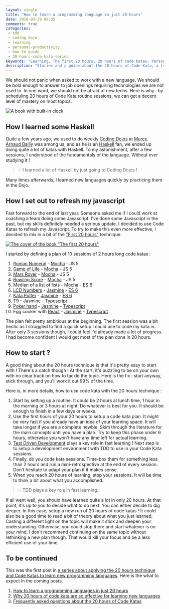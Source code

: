 ```yaml
---
layout: single
title: "How to learn a programming language in just 20 hours"
date: 2018-03-29 06:35
comments: true
categories: 
 - tdd
 - coding dojo
 - learning
 - personal-productivity
 - how to guide
 - 20-hours-code-kata-series
keywords: "Learning, The first 20 hours, 20 hours of code katas, Personal Productivity, Coding Dojo, Code Kata, TDD, Test Driven Development"
description: "Stories and a guide about the 20 hours of Code Kata, a technique that allowed me to learn new programming languages very fast"
---
```

We should not panic when asked to work with a new language. We should be bold enough to answer to job openings requiring technologies we are not used to. In one word, we should not be afraid of new techs. Here is why : by scheduling 20 hours of Code Kata routine sessions, we can get a decent level of mastery on most topics.

![A book with built-in clock]({{site.url}}{{site.baseurl}}/imgs/2018-03-23-how-to-learn-a-programming-language-in-just-20-hours/timed-book.jpg)

## How I learned some Haskell

Quite a few years ago, we used to do weekly [Coding Dojos](http://codingdojo.org/) at [Murex](https://www.murex.com/). [Arnaud Bailly](https://twitter.com/dr_c0d3) was among us, and as he is an [Haskell](https://www.haskell.org/) fan, we ended up doing quite a lot of katas with Haskell. To my astonishment, after a few sessions, I understood of the fundamentals of the language. Without ever studying it !

> 💡 I learned a lot of Haskell by just going to Coding Dojos !

Many times afterwards, I learned new languages quickly by practicing them in the Dojo.

## How I set out to refresh my javascript

Fast forward to the end of last year. Someone asked me if I could work at coaching a team doing some Javascript. I've done some Javascript in the past, but my skills definitely needed a serious update. I decided to use Code Katas to refresh my Javascript. To try to make this even more effective, I decided to mix in a bit of the ["First 20 hours"](https://www.amazon.com/First-20-Hours-Learn-Anything/dp/1591846943/ref=sr_1_2?ie=UTF8&qid=1521785371&sr=8-2&keywords=the+first+20+hours) technique.

[![The cover of the book "The first 20 hours"]({{site.url}}{{site.baseurl}}/imgs/2018-03-23-how-to-learn-a-programming-language-in-just-20-hours/the-first-20-hours.jpg)](https://www.amazon.com/First-20-Hours-Learn-Anything/dp/1591846943/ref=sr_1_2?ie=UTF8&qid=1521785371&sr=8-2&keywords=the+first+20+hours)

I started by defining a plan of 10 sessions of 2 hours long code katas :

1.  [Roman Numeral](http://codingdojo.org/kata/RomanNumerals/) - [Mocha](https://mochajs.org/) - JS 5
2.  [Game of Life](http://codingdojo.org/kata/GameOfLife/) - [Mocha](https://mochajs.org/) - JS 5
3.  [Mars Rover](http://kata-log.rocks/mars-rover-kata) - [Mocha](https://mochajs.org/) - JS 5
4.  [Bowling Score](http://codingdojo.org/kata/Bowling/) - [Mocha](https://mochajs.org/) - JS 5
5.  Median of a list of lists - [Mocha](https://mochajs.org/) - [ES 6](http://es6-features.org/)
6.  [LCD Numbers](http://codingdojo.org/kata/NumberToLCD/) - [Jasmine](https://jasmine.github.io/) - [ES 6](http://es6-features.org/)
7.  [Kata Potter](http://codingdojo.org/kata/Potter/) - [Jasmine](https://jasmine.github.io/) - [ES 6](http://es6-features.org/)
8.  T9 - Jasmine - [Typescript](http://www.typescriptlang.org/)
9.  [Poker hand](http://codingdojo.org/kata/PokerHands/) - [Jasmine](https://jasmine.github.io/) - [Typescript](http://www.typescriptlang.org/)
10. Egg cooker with [React](https://reactjs.org/) - [Jasmine](https://jasmine.github.io/) - [Typescript](http://www.typescriptlang.org/)

The plan felt pretty ambitious at the beginning. The first session was a bit hectic as I struggled to find a quick setup I could use to code my kata in. After only 3 sessions though, I could feel I'd already made a lot of progress. I had become confident I would get most of the plan done in 20 hours.

## How to start ?

A good thing about the 20 hours technique is that it's pretty easy to start with ! There's a catch though ! At the start, it's puzzling to be on your own with no clear track on how to tackle the topic. Here is the fix : start anyway, stick through, and you'll work it out 99% of the time.

Here is, in more details, how to use code kata with the 20 hours technique :

1.  Start by setting up a routine. It could be 2 hours at lunch time, 1 hour in the morning or 3 hours at night. Do whatever is best for you. It should be enough to finish in a few days or weeks.
2.  Use the first hours of your 20 hours to setup a code kata plan. It might be very fast if you already have an idea of your learning space. It will take longer if you are a complete newbie. Skim through the literature for the main concepts until you have a plan. Try to keep this phase under 6 hours, otherwise you won't have any time left for actual learning.
3.  [Test Driven Development](https://en.wikipedia.org/wiki/Test-driven_development) plays a key role in fast learning ! Next step is to setup a development environment with TDD to use in your Code Kata sessions.
4.  Finally, do you code kata sessions. Time-box them for something less than 2 hours and run a mini-retrospective at the end of every session. Don't hesitate to adapt your plan if it makes sense.
5.  When you reach 20 hours of learning, stop your sessions. It will be time to think a bit about what you accomplished.

> 💡 TDD plays a key role in fast learning.

If all went well, you should have learned quite a lot in only 20 hours. At that point, it's up to you to decide what to do next. You can either decide to dig deeper. In this case, setup a new run of 20 hours of code katas ! It could also be a good time to read a bit of theory about what you just learned. Casting a different light on the topic will make it stick and deepen your understanding. Otherwise, you could stop there and start whatever is on your mind. I don't recommend continuing on the same topic without rethinking a new plan though. That would kill your focus and be a less efficient use of your time.

## To be continued

This was the first post in [a series about applying the 20 hours technique and Code Katas to learn new programming languages]({{site.baseurl}}/categories/#20-hours-code-kata-series). Here is the what to expect in the coming posts.

1.  [How to learn a programming languages in just 20 hours](/how-to-learn-a-programming-language-in-just-20-hours/)
2.  [Why 20 hours of code kata are so effective for learning new languages](/why-20-hours-of-code-kata-are-so-effective-for-learning-new-languages/)
3.  [Frequently asked questions about the 20 hours of Code Katas](/frequently-asked-questions-about-the-20-hours-of-code-katas/)

